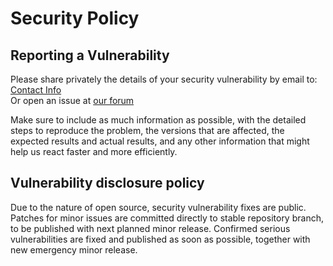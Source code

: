 # Security Policy

## Reporting a Vulnerability

Please share privately the details of your security vulnerability by email to:
[Contact Info](support@notrinos.com)  
Or open an issue at [our forum](https://forums.notrinos.com/t/bugs-problems)

Make sure to include as much information as possible, with the detailed steps to reproduce the problem,
the versions that are affected, the expected results and actual results, and any other information that
might help us react faster and more efficiently.

## Vulnerability disclosure policy

Due to the nature of open source, security vulnerability fixes are public. Patches for minor issues are committed directly to stable repository branch, to be published with next planned minor release. Confirmed serious vulnerabilities are fixed and published as soon as possible, together with new emergency minor release.
